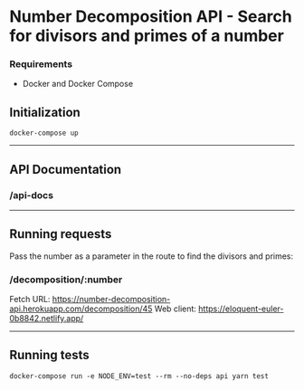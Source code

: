 # Number Decomposition API - Search for divisors and primes of a number

### Requirements

- Docker and Docker Compose

## **Initialization**

```
docker-compose up
```

---

## API Documentation

### **/api-docs**

---

## **Running requests**

Pass the number as a parameter in the route
to find the divisors and primes:

### **/decomposition/:number**

Fetch URL: https://number-decomposition-api.herokuapp.com/decomposition/45
Web client: https://eloquent-euler-0b8842.netlify.app/

---

## **Running tests**

```
docker-compose run -e NODE_ENV=test --rm --no-deps api yarn test
```
